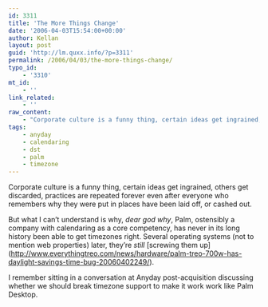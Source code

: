 ```yaml
---
id: 3311
title: 'The More Things Change'
date: '2006-04-03T15:54:00+00:00'
author: Kellan
layout: post
guid: 'http://lm.quxx.info/?p=3311'
permalink: /2006/04/03/the-more-things-change/
typo_id:
    - '3310'
mt_id:
    - ''
link_related:
    - ''
raw_content:
    - "Corporate culture is a funny thing, certain ideas get ingrained, others get discarded, practices are repeated forever even after everyone who remembers why they were put in places have been laid off, or cashed out. \r\n\r\nBut what I can\\'t understand is why, *dear god why*, Palm, ostensibly a company with calendaring as a core competency, has never in its long history been able to get timezones right.  Several operating systems (not to mention web properties) later, they\\'re *still* [screwing them up](http://www.everythingtreo.com/news/hardware/palm-treo-700w-has-daylight-savings-time-bug-20060402249/).\r\n\r\nI remember sitting in a conversation at Anyday post-acquisition discussing whether we should break timezone support to make it work work like Palm Desktop."
tags:
    - anyday
    - calendaring
    - dst
    - palm
    - timezone
---
```


Corporate culture is a funny thing, certain ideas get ingrained, others get discarded, practices are repeated forever even after everyone who remembers why they were put in places have been laid off, or cashed out.

But what I can’t understand is why, *dear god why*, Palm, ostensibly a company with calendaring as a core competency, has never in its long history been able to get timezones right. Several operating systems (not to mention web properties) later, they’re *still* \[screwing them up\](http://www.everythingtreo.com/news/hardware/palm-treo-700w-has-daylight-savings-time-bug-20060402249/).

I remember sitting in a conversation at Anyday post-acquisition discussing whether we should break timezone support to make it work work like Palm Desktop.